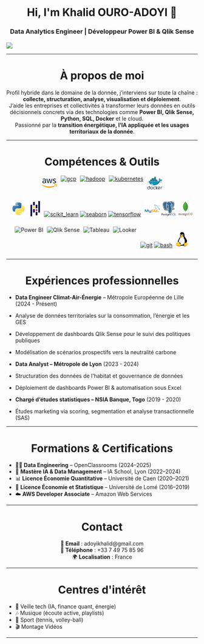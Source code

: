 <h1 align="center">Hi, I'm Khalid OURO-ADOYI 👋</h1>
<h3 align="center">Data Analytics Engineer | Développeur Power BI & Qlik Sense</h3>

<img src="https://readme-typing-svg.herokuapp.com?duration=2500&color=36BC9B&center=true&vCenter=true&lines=Data+Analytics+Engineer;Power+BI+%7C+Qlik+Sense+%7C+Python;From+raw+data+to+actionable+insight!" align="center"/>

---

<h1 align="center"> À propos de moi</h1>
<p align="center">
  Profil hybride dans le domaine de la donnée, j’interviens sur toute la chaîne : <b>collecte, structuration, analyse, visualisation et déploiement</b>.
  <br/>
  J’aide les entreprises et collectivités à transformer leurs données en outils décisionnels concrets via des technologies comme <b>Power BI, Qlik Sense, Python, SQL, Docker</b> et le cloud.
  <br/>
  Passionné par la <b>transition énergétique, l’IA appliquée et les usages territoriaux de la donnée</b>.
</p>

---

<h1 align="center"> Compétences & Outils</h1>

<div align="center" style="display: flex; flex-wrap: wrap; gap: 10px; justify-content: center;">
  <!-- Data & Cloud -->
  <a href="https://aws.amazon.com" target="_blank"><img src="https://raw.githubusercontent.com/devicons/devicon/master/icons/amazonwebservices/amazonwebservices-original-wordmark.svg" alt="aws" width="40" height="40"/></a>
  <a href="https://cloud.google.com" target="_blank"><img src="https://www.vectorlogo.zone/logos/google_cloud/google_cloud-icon.svg" alt="gcp" width="40" height="40"/></a>
  <a href="https://hadoop.apache.org/" target="_blank"><img src="https://www.vectorlogo.zone/logos/apache_hadoop/apache_hadoop-icon.svg" alt="hadoop" width="40" height="40"/></a>
  <a href="https://kubernetes.io" target="_blank"><img src="https://www.vectorlogo.zone/logos/kubernetes/kubernetes-icon.svg" alt="kubernetes" width="40" height="40"/></a>
  <a href="https://www.docker.com/" target="_blank"><img src="https://raw.githubusercontent.com/devicons/devicon/master/icons/docker/docker-original-wordmark.svg" alt="docker" width="40" height="40"/></a>
  
  <!-- Langages & Data -->
  <a href="https://www.python.org" target="_blank"><img src="https://raw.githubusercontent.com/devicons/devicon/master/icons/python/python-original.svg" alt="python" width="40" height="40"/></a>
  <a href="https://pandas.pydata.org/" target="_blank"><img src="https://raw.githubusercontent.com/devicons/devicon/2ae2a900d2f041da66e950e4d48052658d850630/icons/pandas/pandas-original.svg" alt="pandas" width="40" height="40"/></a>
  <a href="https://scikit-learn.org/" target="_blank"><img src="https://upload.wikimedia.org/wikipedia/commons/0/05/Scikit_learn_logo_small.svg" alt="scikit_learn" width="40" height="40"/></a>
  <a href="https://seaborn.pydata.org/" target="_blank"><img src="https://seaborn.pydata.org/_images/logo-mark-lightbg.svg" alt="seaborn" width="40" height="40"/></a>
  <a href="https://www.tensorflow.org" target="_blank"><img src="https://www.vectorlogo.zone/logos/tensorflow/tensorflow-icon.svg" alt="tensorflow" width="40" height="40"/></a>
  
  <!-- SGBD & NoSQL -->
  <a href="https://www.mysql.com/" target="_blank"><img src="https://raw.githubusercontent.com/devicons/devicon/master/icons/mysql/mysql-original-wordmark.svg" alt="mysql" width="40" height="40"/></a>
  <a href="https://www.postgresql.org" target="_blank"><img src="https://raw.githubusercontent.com/devicons/devicon/master/icons/postgresql/postgresql-original-wordmark.svg" alt="postgresql" width="40" height="40"/></a>
  <a href="https://www.mongodb.com/" target="_blank"><img src="https://raw.githubusercontent.com/devicons/devicon/master/icons/mongodb/mongodb-original-wordmark.svg" alt="mongodb" width="40" height="40"/></a>

  <!-- BI & Visualisation -->
  <img src="https://img.shields.io/badge/Power%20BI-F2C811?style=for-the-badge&logo=powerbi&logoColor=black" alt="Power BI"/>
  <img src="https://img.shields.io/badge/Qlik%20Sense-009F4D?style=for-the-badge&logo=qlik&logoColor=white" alt="Qlik Sense"/>
  <img src="https://img.shields.io/badge/Tableau-E97627?style=for-the-badge&logo=tableau&logoColor=white" alt="Tableau"/>
  <img src="https://img.shields.io/badge/Looker-4285F4?style=for-the-badge&logo=looker&logoColor=white" alt="Looker"/>
  
  <!-- DevOps / Outils -->
  <a href="https://git-scm.com/" target="_blank"><img src="https://www.vectorlogo.zone/logos/git-scm/git-scm-icon.svg" alt="git" width="40" height="40"/></a>
  <a href="https://www.gnu.org/software/bash/" target="_blank"><img src="https://www.vectorlogo.zone/logos/gnu_bash/gnu_bash-icon.svg" alt="bash" width="40" height="40"/></a>
  <a href="https://www.linux.org/" target="_blank"><img src="https://raw.githubusercontent.com/devicons/devicon/master/icons/linux/linux-original.svg" alt="linux" width="40" height="40"/></a>
</div>

---

<h1 align="center"> Expériences professionnelles</h1>

-  <b>Data Engineer Climat-Air-Énergie</b> – Métropole Européenne de Lille (2024 - Présent)  
  - Analyse de données territoriales sur la consommation, l’énergie et les GES  
  - Développement de dashboards Qlik Sense pour le suivi des politiques publiques  
  - Modélisation de scénarios prospectifs vers la neutralité carbone  

-  <b>Data Analyst – Métropole de Lyon</b> (2023 - 2024)  
  - Structuration des données de l’habitat et gouvernance de données  
  - Déploiement de dashboards Power BI & automatisation sous Excel  

-  <b>Chargé d’études statistiques – NSIA Banque, Togo</b> (2019 - 2020)  
  - Études marketing via scoring, segmentation et analyse transactionnelle (SAS)  

---

<h1 align="center"> Formations & Certifications</h1>

- 👨‍💻 <b>Data Engineering</b> – OpenClassrooms (2024–2025)  
- 🤖 <b>Mastère IA & Data Management</b> – IA School, Lyon (2022–2024)  
- 📊 <b>Licence Économie Quantitative</b> – Université de Caen (2020–2021)  
- 💼 <b>Licence Économie et Statistique</b> – Université de Lomé (2016–2019)  
- ☁️ <b>AWS Developer Associate</b> – Amazon Web Services  

---

<h1 align="center"> Contact</h1>

<p align="center">
  📧 <b>Email</b> : adoyikhalid@gmail.com <br/>
  📱 <b>Téléphone</b> : +33 7 49 75 85 96 <br/>
  🌍 <b>Localisation</b> : France 

---

<h1 align="center"> Centres d'intérêt</h1>

- 📡 Veille tech (IA, finance quant, énergie)  
- 🎶 Musique (écoute active, playlists)  
- 🎾 Sport (tennis, volley-ball)
- 🎬 Montage Vidéos

---

